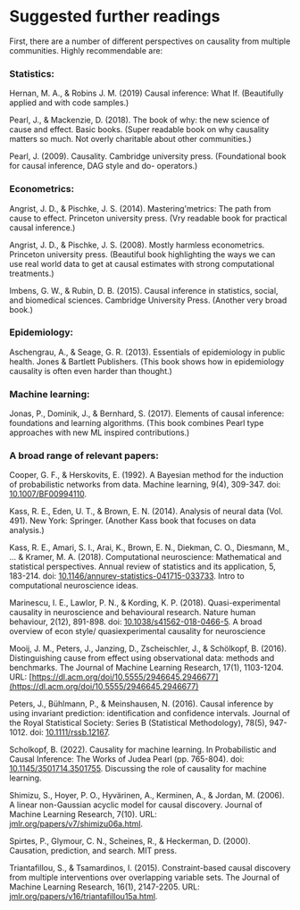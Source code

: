 # Suggested further readings

First, there are a number of different perspectives on causality from multiple communities.
Highly recommendable are:

### Statistics:

Hernan, M. A., & Robins J. M. (2019) Causal inference: What If. (Beautifully applied and with code samples.)

Pearl, J., & Mackenzie, D. (2018). The book of why: the new science of cause and effect. Basic books. (Super readable book on why causality matters so much. Not overly charitable about other communities.)

Pearl, J. (2009). Causality. Cambridge university press. (Foundational book for causal inference, DAG style and do- operators.)

### Econometrics:

Angrist, J. D., & Pischke, J. S. (2014). Mastering'metrics: The path from cause to effect. Princeton university press. (Vry readable book for practical causal inference.)

Angrist, J. D., & Pischke, J. S. (2008). Mostly harmless econometrics. Princeton university press. (Beautiful book highlighting the ways we can use real world data to get at causal estimates with strong computational treatments.)

Imbens, G. W., & Rubin, D. B. (2015). Causal inference in statistics, social, and biomedical sciences. Cambridge University Press. (Another very broad book.)

### Epidemiology:

Aschengrau, A., & Seage, G. R. (2013). Essentials of epidemiology in public health. Jones & Bartlett Publishers. (This book shows how in epidemiology causality is often even harder than thought.)

### Machine learning:

Jonas, P., Dominik, J., & Bernhard, S. (2017). Elements of causal inference: foundations and learning algorithms. (This book combines Pearl type approaches with new ML inspired contributions.)

### A broad range of relevant papers:
Cooper, G. F., & Herskovits, E. (1992). A Bayesian method for the induction of probabilistic networks from data. Machine learning, 9(4), 309-347. doi: [10.1007/BF00994110](https://doi.org/10.1007/BF00994110).

Kass, R. E., Eden, U. T., & Brown, E. N. (2014). Analysis of neural data (Vol. 491). New York: Springer. (Another Kass book that focuses on data analysis.)

Kass, R. E., Amari, S. I., Arai, K., Brown, E. N., Diekman, C. O., Diesmann, M., ... & Kramer, M. A. (2018). Computational neuroscience: Mathematical and statistical perspectives. Annual review of statistics and its application, 5, 183-214. doi: [10.1146/annurev-statistics-041715-033733](https://doi.org/10.1146/annurev-statistics-041715-033733). Intro to computational neuroscience ideas.

Marinescu, I. E., Lawlor, P. N., & Kording, K. P. (2018). Quasi-experimental causality in neuroscience and behavioural research. Nature human behaviour, 2(12), 891-898. doi: [10.1038/s41562-018-0466-5](https://doi.org/10.1038/s41562-018-0466-5). A broad overview of econ style/ quasiexperimental causality for neuroscience

Mooij, J. M., Peters, J., Janzing, D., Zscheischler, J., & Schölkopf, B. (2016). Distinguishing cause from effect using observational data: methods and benchmarks. The Journal of Machine Learning Research, 17(1), 1103-1204. URL: [https://dl.acm.org/doi/10.5555/2946645.2946677](https://dl.acm.org/doi/10.5555/2946645.2946677)

Peters, J., Bühlmann, P., & Meinshausen, N. (2016). Causal inference by using invariant prediction: identification and confidence intervals. Journal of the Royal Statistical Society: Series B (Statistical Methodology), 78(5), 947-1012. doi: [10.1111/rssb.12167](https://doi.org/10.1111/rssb.12167).

Scholkopf, B. (2022). Causality for machine learning. In Probabilistic and Causal Inference: The Works of Judea Pearl (pp. 765-804). doi: [10.1145/3501714.3501755](https://doi.org/10.1145/3501714.3501755). Discussing the role of causality for machine learning.

Shimizu, S., Hoyer, P. O., Hyvärinen, A., Kerminen, A., & Jordan, M. (2006). A linear non-Gaussian acyclic model for causal discovery. Journal of Machine Learning Research, 7(10). URL: [jmlr.org/papers/v7/shimizu06a.html](https://www.jmlr.org/papers/v7/shimizu06a.html).

Spirtes, P., Glymour, C. N., Scheines, R., & Heckerman, D. (2000). Causation, prediction, and search. MIT press.

Triantafillou, S., & Tsamardinos, I. (2015). Constraint-based causal discovery from multiple interventions over overlapping variable sets. The Journal of Machine Learning Research, 16(1), 2147-2205. URL: [jmlr.org/papers/v16/triantafillou15a.html](https://www.jmlr.org/papers/v16/triantafillou15a.html).
